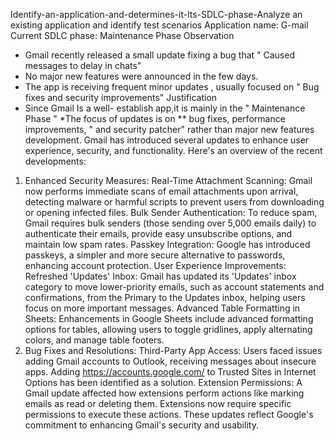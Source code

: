  Identify-an-application-and-determines-it-lts-SDLC-phase-Analyze an existing application and identify test scenarios
Application name: G-mail 
Current SDLC phase: Maintenance Phase 
Observation 
* Gmail recently released a small update fixing a bug that " Caused messages to delay in chats"
* No major new features were announced in the few days.
* The app is receiving frequent minor updates , usually focused on
       " Bug fixes and security improvements"
Justification 
* Since Gmail Is a well- establish app,it is mainly in the " Maintenance Phase "
*The focus of updates is on ** bug fixes, performance improvements, " and security patcher" rather than major new features development.
Gmail has introduced several updates to enhance user experience, security, and functionality. Here's an overview of the recent developments:
1. Enhanced Security Measures:
Real-Time Attachment Scanning: Gmail now performs immediate scans of email attachments upon arrival, detecting malware or harmful scripts to prevent users from downloading or opening infected files. 
Bulk Sender Authentication: To reduce spam, Gmail requires bulk senders (those sending over 5,000 emails daily) to authenticate their emails, provide easy unsubscribe options, and maintain low spam rates. 
Passkey Integration: Google has introduced passkeys, a simpler and more secure alternative to passwords, enhancing account protection.
User Experience Improvements:
Refreshed 'Updates' Inbox: Gmail has updated its 'Updates' inbox category to move lower-priority emails, such as account statements and confirmations, from the Primary to the Updates inbox, helping users focus on more important messages. 
Advanced Table Formatting in Sheets: Enhancements in Google Sheets include advanced formatting options for tables, allowing users to toggle gridlines, apply alternating colors, and manage table footers. 
3. Bug Fixes and Resolutions:
Third-Party App Access: Users faced issues adding Gmail accounts to Outlook, receiving messages about insecure apps. Adding https://accounts.google.com/ to Trusted Sites in Internet Options has been identified as a solution. 
Extension Permissions: A Gmail update affected how extensions perform actions like marking emails as read or deleting them. Extensions now require specific permissions to execute these actions. 
These updates reflect Google's commitment to enhancing Gmail's security and usability.
